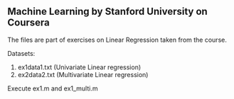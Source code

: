 ## Machine Learning by Stanford University on Coursera
The files are part of exercises on Linear Regression taken from the course.  

Datasets:  
1. ex1data1.txt (Univariate Linear regression)    
2. ex2data2.txt (Multivariate Linear regression)  

Execute ex1.m and ex1_multi.m
